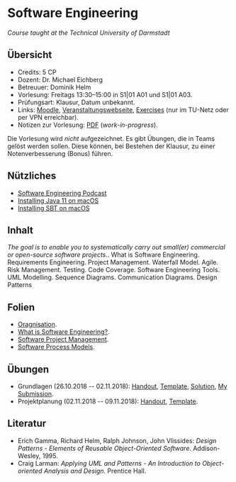 # Software Engineering

*Course taught at the Technical University of Darmstadt*

## Übersicht

*   Credits: 5 CP
*   Dozent: Dr. Michael Eichberg
*   Betreuuer: Dominik Helm
*   Vorlesung: Freitags 13:30–15:00 in S1|01 A01 und S1|01 A03.
*   Prüfungsart: Klausur, Datum unbekannt.
*   Links: [Moodle](https://moodle.informatik.tu-darmstadt.de/course/view.php?id=446), [Veranstaltungswebseite](http://stg-tud.github.io/eise/), [Exercises](https://moodle.informatik.tu-darmstadt.de/mod/url/view.php?id=15995) (nur im TU-Netz oder per VPN erreichbar).
*   Notizen zur Vorlesung: [PDF](notizen.pdf) (*work-in-progress*).

Die Vorlesung wird *nicht* aufgezeichnet. Es gibt Übungen, die in Teams gelöst werden sollen. Diese können, bei Bestehen der Klausur, zu einer Notenverbesserung (Bonus) führen. 

## Nützliches

*   [Software Engineering Podcast](https://se-radio.net/)
*   [Installing Java 11 on macOS](https://asciinema.org/a/qEsQtmzyRzv0k0ZVbhT5Q5Kdd?speed=3)
*   [Installing SBT on macOS](https://asciinema.org/a/SNTEQhyClokbZUUbZ7XaC1miG?speed=3)

## Inhalt

*The goal is to enable you to systematically carry out small(er) commercial or open-source software projects.*. What is Software Engineering. Requirements Engineering. Project Management. Waterfall Model. Agile. Risk Management. Testing. Code Coverage. Software Engineering Tools. UML Modelling. Sequence Diagrams. Communication Diagrams. Design Patterns

## Folien

*   [Oragnisation](http://stg-tud.github.io/eise/WS18-SE-01-Organization.pdf).
*   [What is Software Engineering?](http://stg-tud.github.io/eise/WS18-SE-02-What_is_Software_Engineering.pdf).
*   [Software Project Management](http://stg-tud.github.io/eise/WS18-SE-03-Software_Project_Management.pdf).
*   [Software Process Models](http://stg-tud.github.io/eise/WS18-SE-04-Software_Process_Models.pdf).

## Übungen

*   Grundlagen (26.10.2018 -- 02.11.2018): [Handout](https://submission.st.informatik.tu-darmstadt.de/course/se18/handouts/1), [Template](https://submission.st.informatik.tu-darmstadt.de/course/se18/templates/1), [Solution](https://submission.st.informatik.tu-darmstadt.de/course/se18/solution/1), [My Submission](exercises/ex01).
*   Projektplanung (02.11.2018 -- 09.11.2018): [Handout](https://submission.st.informatik.tu-darmstadt.de/course/se18/handouts/2), [Template](https://submission.st.informatik.tu-darmstadt.de/course/se18/templates/2).

## Literatur

*   Erich Gamma, Richard Helm, Ralph Johnson, John Vlissides: *Design Patterns - Elements of Reusable Object-Oriented Software*. Addison-Wesley, 1995. 
*   Craig Larman: *Applying UML and Patterns - An Introduction to Object-oriented Analysis and Design*. Prentice Hall.
